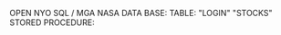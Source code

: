 OPEN NYO SQL /
MGA NASA DATA BASE:
      TABLE: "LOGIN"
            "STOCKS"
      STORED PROCEDURE:
